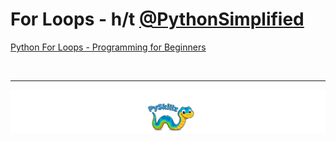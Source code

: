 # For Loops - h/t [@PythonSimplified](https://www.youtube.com/@PythonSimplified)

[Python For Loops - Programming for Beginners](https://www.youtube.com/watch?v=dHANJ4l6fwA)

<BR>

************

[![Skillz Catalog](../../graphics/PySkillzFooter.png)](skillz-catalog)